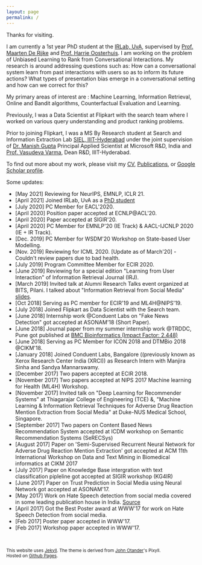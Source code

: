 ```yaml
---
layout: page
permalink: /
---
```


Thanks for visiting.

I am currently a 1st year PhD student at the [IRLab, UvA](http://irlab.science.uva.nl), supervised by [Prof. Maarten De Rijke](https://staff.fnwi.uva.nl/m.derijke/) and [Prof. Harrie Oosterhuis](https://harrieo.github.io/). I am working on the problem of Unbiased Learning to Rank from Conversational Interactions. My research is around addressing questions such as: How can a conversational system learn from past interactions with users so as to inform its future actions? What types of presentation bias emerge in a conversational setting and how can we correct for this? 

My primary areas of interest are : Machine Learning, Information Retrieval, Online and Bandit algorithms, Counterfactual Evaluation and Learning. 

Previously, I was a Data Scientist at Flipkart with the search team where I worked on various query understanding and product ranking problems.  

Prior to joining Flipkart, I was a MS By Research student at Search and Information Extraction Lab [SIEL, IIIT-Hyderabad](search.iiit.ac.in) under the joint supervision of [Dr. Manish Gupta](https://www.microsoft.com/en-us/research/people/gmanish/?from=http%3A%2F%2Fresearch.microsoft.com%2Fen-us%2Fpeople%2Fgmanish%2F#) Principal Applied Scientist at Microsoft R&D, India and [Prof. Vasudeva Varma](https://faculty.iiit.ac.in/~vv/Home.html), Dean R&D, IIIT-Hyderabad. 

<!-- As part of my masters thesis, I worked on the problem of "Identifying Adverse Drug Reactions (ADRs) from Social Media under Limited Labeled Data setting" using advanced Machine Learning and NLP techniques. Along with this, I have also worked on a project to automatically detect/flag hateful language from social media feeds.  -->
To find out more about my work, please visit my [CV](/resume_final.pdf), [Publications](/publications/), or [Google Scholar profile](https://scholar.google.com/citations?user=UvTcU-IAAAAJ&hl=en).

Some updates:

* [May 2021] Reviewing for NeurIPS, EMNLP, ICLR 21.
* [April 2021] Joined IRLab, UvA as a [PhD student](https://irlab.science.uva.nl/2021/04/15/shashank-gupta-joins-irlab/) 
* [July 2020] PC Member for EACL'2020.
* [April 2020] Position paper accepted at ECNLP@ACL'20.
* [April 2020] Paper accepted at SIGIR'20. 
* [April 2020] PC Member for EMNLP'20 (IE Track) & AACL-IJCNLP 2020 (IE + IR Track).
* [Dec. 2019] PC Member for WSDM'20 Workshop on State-based User Modelling.
* [Nov. 2019] Reviewing for ICML 2020. [Update as of March'20] - Couldn't review papers due to bad health.
* [July 2019] Program Committee Member for ECIR 2020. 
* [June 2019] Reviewing for a special edition "Learning from User Interaction" of Information Retrieval Journal (IRJ). 
* [March 2019] Invited talk at Alumni Research Talks event organized at BITS, Pilani. I talked about "Information Retrieval from Social Media" [slides](https://docs.google.com/presentation/d/1waACjQVOiorrI6wtdGX1ataYaQVMKCqQGT2We69y19w/edit#slide=id.g5459ed153a_0_29).  
* [Oct 2018] Serving as PC member for ECIR'19 and ML4H@NIPS'19.
* [July 2018] Joined Flipkart as Data Scientist with the Search team. 
* [June 2018] Internship work @Conduent Labs on "Fake News Detection" got accepted at ASONAM'18 (Short Paper).
* [June 2018] Journal paper from my summer internship work @TRDDC, Pune got published at [BMC Bioinformatics (Impact Factor: 2.448)](https://bmcbioinformatics.biomedcentral.com/articles/10.1186/s12859-018-2192-4)
* [June 2018] Serving as PC Member for ICON 2018 and DTMBio 2018 @CIKM'18.
* [January 2018] Joined Conduent Labs, Bangalore ((previously known as Xerox Research Center India (XRCI)) as Research Intern with Manjira Sinha and Sandya Mannarswamy. 
* [December 2017] Two papers accepted at ECIR 2018.
* [November 2017] Two papers accepted at NIPS 2017 Machine learning for Health (ML4H) Workshop.
* [November 2017] Invited talk on "Deep Learning for Recommender Systems" at Thiagarajar College of Engineering (TCE) &, "Machine Learning & Information Retrieval Techniques for Adverse Drug Reaction Mention Extraction from Social Media" at Duke-NUS Medical School, Singapore.
* [September 2017] Two papers on Content Based News Recommendation System accepted at ICDM workshop on Semantic Recommendation Systems (SeRECSys)
* [August 2017] Paper on 'Semi-Supervised Recurrent Neural Network for Adverse Drug Reaction Mention Extraction' got accepted at ACM 11th International Workshop on Data and Text Mining in Biomedical informatics at CIKM 2017
* [July 2017] Paper on Knowledge Base intergration with text classification pipleline got accepted at SIGIR workshop (KG4IR)
* [June 2017] Paper on Trust Prediction in Social Media using Neural Network got accepted at ASONAM'17.
* [May 2017] Work on Hate Speech detection from social media covered in some leading publication house in India. [Source](https://www.iiit.ac.in/news/IRELspaperonHateSpeechDetectionvotedBestPosterPresentationatWWW2017Perth/)
* [April 2017] Got the Best Poster award at WWW'17 for work on Hate Speech Detection from social media.
* [Feb 2017] Poster paper accepted in WWW'17.
* [Feb 2017] Workshop paper accepted in WWW'17.

<br/>



<small>This website uses [Jekyll](http://jekyllrb.com). The theme is derived from [John Otander](http://johnotander.com/)'s Pixyll.<br/>Hosted on [Github Pages](https://pages.github.com/).</small>
